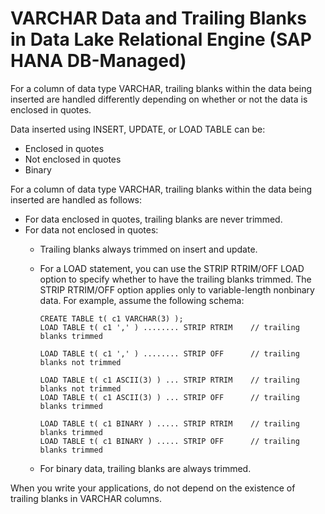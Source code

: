 <!-- loiof23dc52405134f92938ff3acf25e834f -->

# VARCHAR Data and Trailing Blanks in Data Lake Relational Engine \(SAP HANA DB-Managed\)

For a column of data type VARCHAR, trailing blanks within the data being inserted are handled differently depending on whether or not the data is enclosed in quotes.



Data inserted using INSERT, UPDATE, or LOAD TABLE can be:

-   Enclosed in quotes
-   Not enclosed in quotes
-   Binary

For a column of data type VARCHAR, trailing blanks within the data being inserted are handled as follows:

-   For data enclosed in quotes, trailing blanks are never trimmed.
-   For data not enclosed in quotes:
    -   Trailing blanks always trimmed on insert and update.
    -   For a LOAD statement, you can use the STRIP RTRIM/OFF LOAD option to specify whether to have the trailing blanks trimmed. The STRIP RTRIM/OFF option applies only to variable-length nonbinary data. For example, assume the following schema:

        ```
        CREATE TABLE t( c1 VARCHAR(3) );
        LOAD TABLE t( c1 ',' ) ........ STRIP RTRIM    // trailing blanks trimmed
        
        LOAD TABLE t( c1 ',' ) ........ STRIP OFF      // trailing blanks not trimmed
        
        LOAD TABLE t( c1 ASCII(3) ) ... STRIP RTRIM    // trailing blanks not trimmed
        LOAD TABLE t( c1 ASCII(3) ) ... STRIP OFF      // trailing blanks trimmed
        
        LOAD TABLE t( c1 BINARY ) ..... STRIP RTRIM    // trailing blanks trimmed
        LOAD TABLE t( c1 BINARY ) ..... STRIP OFF      // trailing blanks trimmed
        ```

    -   For binary data, trailing blanks are always trimmed.


When you write your applications, do not depend on the existence of trailing blanks in VARCHAR columns.

